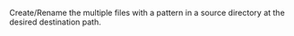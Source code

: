 Create/Rename the multiple files with a pattern in a source directory at the desired destination path.
